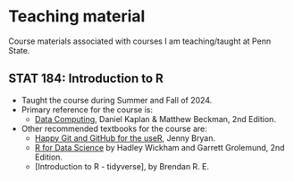 # Teaching material
Course materials associated with courses I am teaching/taught at Penn State.

## STAT 184: Introduction to R
- Taught the course during Summer and Fall of 2024.
- Primary reference for the course is:
    * [Data Computing](https://dtkaplan.github.io/DataComputingEbook/), Daniel Kaplan & Matthew Beckman, 2nd Edition.
- Other recommended textbooks for the course are:
    * [Happy Git and GitHub for the useR](https://happygitwithr.com/), Jenny Bryan.
    * [R for Data Science](https://r4ds.hadley.nz/) by Hadley Wickham and Garrett Grolemund, 2nd Edition.
    * [Introduction to R - tidyverse], by Brendan R. E.
